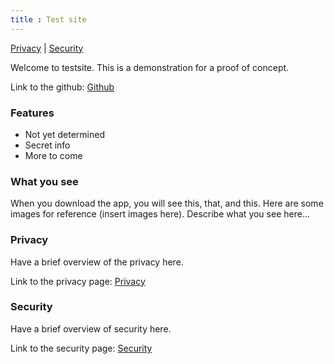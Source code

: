 ```yaml
---
title : Test site
--- 
```


[Privacy](https://maburke.github.io/test-website/Privacy) | [Security](https://maburke.github.io/test-website/Security)

Welcome to testsite. This is a demonstration for a proof of concept.

Link to the github: [Github](https://github.com/Maburke/test-website)

### Features
- Not yet determined
- Secret info
- More to come

### What you see
When you download the app, you will see this, that, and this. Here are some images for reference (insert images here).
Describe what you see here...

### Privacy
Have a brief overview of the privacy here. 

Link to the privacy page: [Privacy](https://maburke.github.io/test-website/Privacy)

### Security
Have a brief overview of security here.

Link to the security page: [Security](https://maburke.github.io/test-website/Security)
